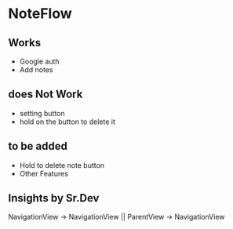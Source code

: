 # NoteFlow

## Works
- Google auth
- Add notes

## does Not Work
- setting button
- hold on the button to delete it 

## to be added
- Hold to delete note button
- Other Features



## Insights by Sr.Dev

NavigationView -> NavigationView || ParentView -> NavigationView

 
